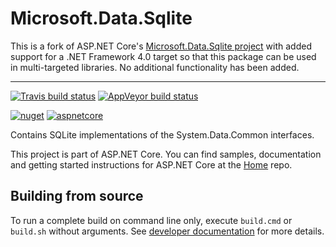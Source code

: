 Microsoft.Data.Sqlite
=====================

This is a fork of ASP.NET Core's [Microsoft.Data.Sqlite project](https://github.com/aspnet/Microsoft.Data.Sqlite) with added support for a .NET Framework 4.0 target so that this package can be used in multi-targeted libraries.  No additional functionality has been added.

---------------------

[![Travis build status](https://img.shields.io/travis/aspnet/Microsoft.Data.Sqlite.svg?label=travis-ci&branch=dev&style=flat-square)](https://travis-ci.org/aspnet/Microsoft.Data.Sqlite/branches)
[![AppVeyor build status](https://img.shields.io/appveyor/ci/aspnetci/microsoft-data-sqlite/dev.svg?label=appveyor&style=flat-square)](https://ci.appveyor.com/project/aspnetci/microsoft-data-sqlite/branch/dev)

[![nuget](https://img.shields.io/nuget/v/Microsoft.Data.Sqlite.svg?style=flat-square&label=stable)](https://www.nuget.org/packages/Microsoft.Data.Sqlite/)
[![aspnetcore](https://img.shields.io/dotnet.myget/aspnetcore-dev/vpre/Microsoft.Data.Sqlite.svg?style=flat-square&label=nightly)](https://dotnet.myget.org/feed/aspnetcore-dev/package/nuget/Microsoft.Data.Sqlite)

Contains SQLite implementations of the System.Data.Common interfaces.

This project is part of ASP.NET Core. You can find samples, documentation and getting started instructions for ASP.NET Core at the [Home](https://github.com/aspnet/home) repo.

## Building from source

To run a complete build on command line only, execute `build.cmd` or `build.sh` without arguments. See [developer documentation](https://github.com/aspnet/Home/wiki) for more details.
